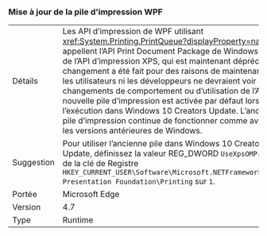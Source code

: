 ### <a name="wpf-printing-stack-update"></a>Mise à jour de la pile d’impression WPF

|   |   |
|---|---|
|Détails|Les API d’impression de WPF utilisant <xref:System.Printing.PrintQueue?displayProperty=name> appellent l’API Print Document Package de Windows au lieu de l’API d’impression XPS, qui est maintenant dépréciée. Le changement a été fait pour des raisons de maintenance : ni les utilisateurs ni les développeurs ne devraient voir de changements de comportement ou d’utilisation de l’API. La nouvelle pile d’impression est activée par défaut lors de l’exécution dans Windows 10 Creators Update. L’ancienne pile d’impression continue de fonctionner comme avant sur les versions antérieures de Windows.|
|Suggestion|Pour utiliser l’ancienne pile dans Windows 10 Creators Update, définissez la valeur REG_DWORD <code>UseXpsOMPrinting</code> de la clé de Registre <code>HKEY_CURRENT_USER\Software\Microsoft\.NETFramework\Windows Presentation Foundation\Printing</code> sur <code>1</code>.|
|Portée|Microsoft Edge|
|Version|4.7|
|Type|Runtime|

